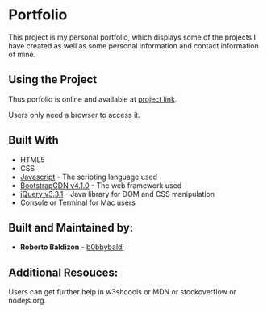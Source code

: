 # Portfolio

This project is my personal portfolio, which displays some of the projects I have created as well as some personal information and contact information of mine. 

## Using the Project

Thus porfolio is online and available at [project link](https://b0bbybaldi.github.io/Portfolio/).

Users only need a browser to access it. 

## Built With

* HTML5
* CSS
* [Javascript](https://www.javascript.com/) - The scripting language used
* [BootstrapCDN v4.1.0](https://getbootstrap.com/docs/4.1/getting-started/introduction/) - The web framework used
* [jQuery v3.3.1](http://jquery.com/) - Java library for DOM and CSS manipulation
* Console or Terminal for Mac users

## Built and Maintained by:

* **Roberto Baldizon**  - [b0bbybaldi](https://github.com/b0bbybaldi)

## Additional Resouces:
Users can get further help in w3shcools or MDN or stockoverflow or nodejs.org.


